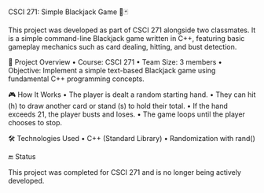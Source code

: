 CSCI 271: Simple Blackjack Game 🎲🃏

This project was developed as part of CSCI 271 alongside two classmates. It is a simple command-line Blackjack game written in C++, featuring basic gameplay mechanics such as card dealing, hitting, and bust detection.

📌 Project Overview
	•	Course: CSCI 271
	•	Team Size: 3 members
	•	Objective: Implement a simple text-based Blackjack game using fundamental C++ programming concepts.

🎮 How It Works
	•	The player is dealt a random starting hand.
	•	They can hit (h) to draw another card or stand (s) to hold their total.
	•	If the hand exceeds 21, the player busts and loses.
	•	The game loops until the player chooses to stop.

🛠️ Technologies Used
	•	C++ (Standard Library)
	•	Randomization with rand()

🔚 Status

This project was completed for CSCI 271 and is no longer being actively developed.
